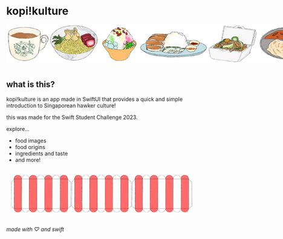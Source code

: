 # kopi!kulture
<div style="display: flex;">
  <img src="https://github.com/mynameisashllee/kopikulture/blob/main/assets/kopi copy.png?raw=true" height="100" />
  <img src="https://github.com/mynameisashllee/kopikulture/blob/main/assets/wantonmee copy.png?raw=true" height="100" />
  <img src="https://github.com/mynameisashllee/kopikulture/blob/main/assets/icekacang copy.png?raw=true" height="100" />
  <img src="https://github.com/mynameisashllee/kopikulture/blob/main/assets/chickenrice copy.png?raw=true" height="100" />
  <img src="https://github.com/mynameisashllee/kopikulture/blob/main/assets/maggigoreng copy.png?raw=true" height="100" />
  <img src="https://github.com/mynameisashllee/kopikulture/blob/main/assets/rotiprata copy.png?raw=true" height="100" />  
</div>

<br>
<h2>what is this?</h2>
<p>kopi!kulture is an app made in SwiftUI that provides a quick and simple introduction to Singaporean hawker culture!</p>
<p>this was made for the Swift Student Challenge 2023.</p>
<p> explore... <p>
<ul>
<li>food images</li>
<li>food origins</li>
<li>ingredients and taste</li>
<li>and more!</li>
</ul>
<br>

<div style="display: flex; justify-content: center;">
  <img src="https://github.com/mynameisashllee/kopikulture/blob/main/assets/stall copy.png?raw=true" height="100" /> 
  <img src="https://github.com/mynameisashllee/kopikulture/blob/main/assets/stall copy.png?raw=true" height="100" /> 
  <img src="https://github.com/mynameisashllee/kopikulture/blob/main/assets/stall copy.png?raw=true" height="100" /> 
</div>

<br>

<h6> made with ♡ and swift </h6>

